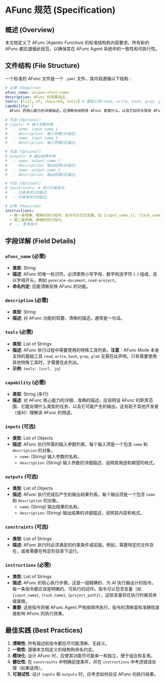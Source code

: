# AFunc 规范 (Specification)

## 概述 (Overview)

本文档定义了 AFunc (Agentic Function) 的标准结构和内容要求。所有新的 AFunc 都应遵循此规范，以确保其在 AFunc Agent 系统中的一致性和可执行性。

## 文件结构 (File Structure)

一个标准的 AFunc 文件是一个 `.yaml` 文件，其内容遵循以下结构：

```yaml
# 必需 (Required)
afunc_name: unique-afunc-name
description: AFunc 的简要描述。
tools: [list, of, required, tools] # 基础工具(read, write, bash, grep, glob)无需声明
capability: |
  AFunc 的核心能力的详细描述。应清晰地说明该 AFunc 能做什么，以及它如何与其他 AFunc 或系统组件交互。
  
# 可选 (Optional)  
# inputs: # 输入参数列表
#   - name: input_name_1
#     description: 输入参数1的描述。
#   - name: input_name_2
#     description: 输入参数2的描述。

# 可选 (Optional)
# outputs: # 输出结果列表
#   - name: output_name_1
#     description: 输出结果1的描述。
#   - name: output_name_2
#     description: 输出结果2的描述。

# 可选 (Optional)
# constraints: # 执行约束条件
#   - 约束条件1的描述。
#   - 约束条件2的描述。

# 必需 (Required)
instructions:
  - 第一条明确、精确的执行指令。指令可以包含变量，如 {input_name_1}, {task_name}, {project_path}。
  - 第二条明确、精确的执行指令。
  # ... 更多指令
```

## 字段详解 (Field Details)

### `afunc_name` (必需)

*   **类型**: String
*   **描述**: AFunc 的唯一标识符。必须使用小写字母、数字和连字符 (`-`) 组成，且以字母开头。例如 `generate-document`, `read-project`。
*   **命名约定**: 应能清晰反映 AFunc 的功能。

### `description` (必需)

*   **类型**: String
*   **描述**: 对 AFunc 功能的简要、清晰的描述。通常是一句话。

### `tools` (必需)

*   **类型**: List of Strings
*   **描述**: AFunc 执行过程中需要使用的特殊工具列表。**注意**：AFunc Mode 本身支持的基础工具 `read`, `write`, `bash`, `grep`, `glob` 无需在此声明。只有需要使用其他特殊工具时，才需要在此列出。
*   **示例**: `tools: [curl, jq]`

### `capability` (必需)

*   **类型**: String (多行)
*   **描述**: 对 AFunc 核心能力的详细、准确的描述。应说明该 AFunc 的职责范围、它能处理什么类型的任务、以及它可能产生的输出。这有助于其他开发者（或AI）理解该 AFunc 的用途。

### `inputs` (可选)

*   **类型**: List of Objects
*   **描述**: AFunc 执行所需的输入参数列表。每个输入项是一个包含 `name` 和 `description` 的对象。
    *   `name`: (String) 输入参数的名称。
    *   `description`: (String) 输入参数的详细描述，说明其用途和期望的格式。

### `outputs` (可选)

*   **类型**: List of Objects
*   **描述**: AFunc 执行完成后产生的输出结果列表。每个输出项是一个包含 `name` 和 `description` 的对象。
    *   `name`: (String) 输出结果的名称。
    *   `description`: (String) 输出结果的详细描述，说明其内容和格式。

### `constraints` (可选)

*   **类型**: List of Strings
*   **描述**: AFunc 执行时必须满足的约束条件或前提。例如，需要特定的文件存在，或者需要在特定的目录下运行。

### `instructions` (必需)

*   **类型**: List of Strings
*   **描述**: AFunc 的核心执行步骤。这是一组精确的、为 AI 执行器设计的指令。每一条指令都应该是明确的、可执行的动作。指令可以包含变量（如 `{input_name}`, `{task_name}`, `{project_path}`），这些变量将在执行时被具体值替换。
*   **重要**: 这些指令将被 AFunc Agent 严格按顺序执行。指令的清晰度和准确性直接影响 AFunc 的执行效果。

## 最佳实践 (Best Practices)

1.  **清晰性**: 所有描述和指令都应尽可能清晰、无歧义。
2.  **一致性**: 遵循本文档定义的结构和命名约定。
3.  **模块化**: 设计 AFunc 时，应使其功能尽可能单一和独立，便于组合和复用。
4.  **健壮性**: 在 `constraints` 中明确前提条件，并在 `instructions` 中考虑错误处理（如果适用）。
5.  **可测试性**: 设计 `inputs` 和 `outputs` 时，应考虑如何验证 AFunc 的执行结果。